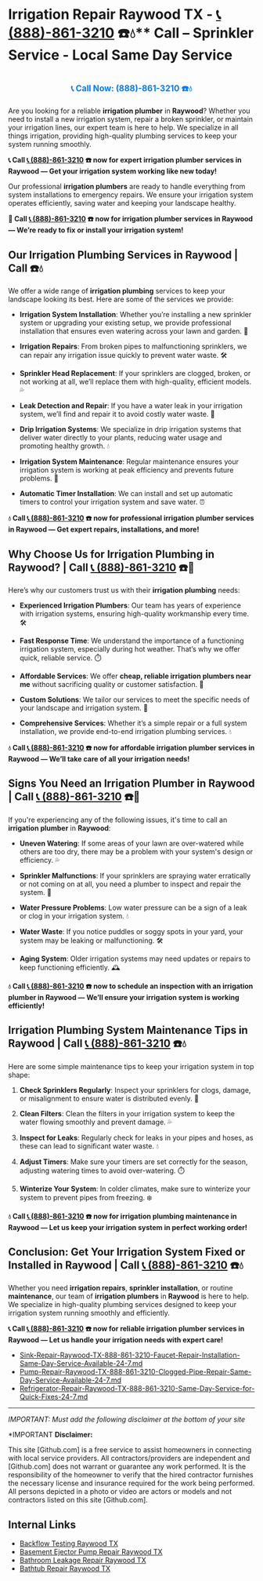 # Irrigation Repair Raywood TX - [📞 (888)-861-3210](https://plumbing-texas-3210.netlify.app) ☎️💧** Call –  Sprinkler Service - Local Same Day Service
# 

<p align="center" style="font-size: 1.2em; font-weight: bold; margin: 20px 0;">
  <a href="https://plumbing-texas-3210.netlify.app" target="_blank" style="color: #007BFF; text-decoration: none;">📞 Call Now: (888)-861-3210 ☎️💧</a>
</p>

Are you looking for a reliable **irrigation plumber** in **Raywood**? Whether you need to install a new irrigation system, repair a broken sprinkler, or maintain your irrigation lines, our expert team is here to help. We specialize in all things irrigation, providing high-quality plumbing services to keep your system running smoothly.

**📞 Call [📞 (888)-861-3210](https://plumbing-texas-3210.netlify.app) ☎️ now for expert **irrigation plumber** services in Raywood — Get your irrigation system working like new today!**

Our professional **irrigation plumbers** are ready to handle everything from system installations to emergency repairs. We ensure your irrigation system operates efficiently, saving water and keeping your landscape healthy.

**🚨 Call [📞 (888)-861-3210](https://plumbing-texas-3210.netlify.app) ☎️ now for **irrigation plumber** services in Raywood — We’re ready to fix or install your irrigation system!**

## **Our Irrigation Plumbing Services in Raywood | Call  ☎️💧**

We offer a wide range of **irrigation plumbing** services to keep your landscape looking its best. Here are some of the services we provide:

- **Irrigation System Installation**: Whether you’re installing a new sprinkler system or upgrading your existing setup, we provide professional installation that ensures even watering across your lawn and garden. 🌱

- **Irrigation Repairs**: From broken pipes to malfunctioning sprinklers, we can repair any irrigation issue quickly to prevent water waste. 🛠️

- **Sprinkler Head Replacement**: If your sprinklers are clogged, broken, or not working at all, we’ll replace them with high-quality, efficient models. 💦

- **Leak Detection and Repair**: If you have a water leak in your irrigation system, we’ll find and repair it to avoid costly water waste. 🔧

- **Drip Irrigation Systems**: We specialize in drip irrigation systems that deliver water directly to your plants, reducing water usage and promoting healthy growth. 💧

- **Irrigation System Maintenance**: Regular maintenance ensures your irrigation system is working at peak efficiency and prevents future problems. 🔧

- **Automatic Timer Installation**: We can install and set up automatic timers to control your irrigation system and save water. ⏰

**💧 Call [📞 (888)-861-3210](https://plumbing-texas-3210.netlify.app) ☎️ now for professional **irrigation plumber** services in Raywood — Get expert repairs, installations, and more!**

## **Why Choose Us for Irrigation Plumbing in Raywood? | Call [📞 (888)-861-3210](https://plumbing-texas-3210.netlify.app) ☎️🌟**

Here’s why our customers trust us with their **irrigation plumbing** needs:

- **Experienced Irrigation Plumbers**: Our team has years of experience with irrigation systems, ensuring high-quality workmanship every time. 🛠️

- **Fast Response Time**: We understand the importance of a functioning irrigation system, especially during hot weather. That’s why we offer quick, reliable service. ⏱️

- **Affordable Services**: We offer **cheap, reliable irrigation plumbers near me** without sacrificing quality or customer satisfaction. 💸

- **Custom Solutions**: We tailor our services to meet the specific needs of your landscape and irrigation system. 🌳

- **Comprehensive Services**: Whether it’s a simple repair or a full system installation, we provide end-to-end irrigation plumbing services. 💧

**💧 Call [📞 (888)-861-3210](https://plumbing-texas-3210.netlify.app) ☎️ now for affordable **irrigation plumber** services in Raywood — We’ll take care of all your irrigation needs!**

## **Signs You Need an Irrigation Plumber in Raywood | Call [📞 (888)-861-3210](https://plumbing-texas-3210.netlify.app) ☎️🚨**

If you're experiencing any of the following issues, it's time to call an **irrigation plumber** in **Raywood**:

- **Uneven Watering**: If some areas of your lawn are over-watered while others are too dry, there may be a problem with your system's design or efficiency. 💦

- **Sprinkler Malfunctions**: If your sprinklers are spraying water erratically or not coming on at all, you need a plumber to inspect and repair the system. 🚿

- **Water Pressure Problems**: Low water pressure can be a sign of a leak or clog in your irrigation system. 💧

- **Water Waste**: If you notice puddles or soggy spots in your yard, your system may be leaking or malfunctioning. 🛠️

- **Aging System**: Older irrigation systems may need updates or repairs to keep functioning efficiently. 🕰️

**💧 Call [📞 (888)-861-3210](https://plumbing-texas-3210.netlify.app) ☎️ now to schedule an inspection with an **irrigation plumber** in Raywood — We’ll ensure your irrigation system is working efficiently!**

## **Irrigation Plumbing System Maintenance Tips in Raywood | Call [📞 (888)-861-3210](https://plumbing-texas-3210.netlify.app) ☎️💧**

Here are some simple maintenance tips to keep your irrigation system in top shape:

1. **Check Sprinklers Regularly**: Inspect your sprinklers for clogs, damage, or misalignment to ensure water is distributed evenly. 🔧

2. **Clean Filters**: Clean the filters in your irrigation system to keep the water flowing smoothly and prevent damage. 💦

3. **Inspect for Leaks**: Regularly check for leaks in your pipes and hoses, as these can lead to significant water waste. 💧

4. **Adjust Timers**: Make sure your timers are set correctly for the season, adjusting watering times to avoid over-watering. ⏱️

5. **Winterize Your System**: In colder climates, make sure to winterize your system to prevent pipes from freezing. ❄️

**💧 Call [📞 (888)-861-3210](https://plumbing-texas-3210.netlify.app) ☎️ now for irrigation plumbing maintenance in Raywood — Let us keep your irrigation system in perfect working order!**

## **Conclusion: Get Your Irrigation System Fixed or Installed in Raywood | Call [📞 (888)-861-3210](https://plumbing-texas-3210.netlify.app) ☎️💧**

Whether you need **irrigation repairs**, **sprinkler installation**, or routine **maintenance**, our team of **irrigation plumbers** in **Raywood** is here to help. We specialize in high-quality plumbing services designed to keep your irrigation system running smoothly and efficiently. 

**📞 Call [📞 (888)-861-3210](https://plumbing-texas-3210.netlify.app) ☎️ now for reliable **irrigation plumber** services in Raywood — Let us handle your irrigation needs with expert care!**



- [Sink-Repair-Raywood-TX-888-861-3210-Faucet-Repair-Installation-Same-Day-Service-Available-24-7.md](https://github.com/allyoucaneatsushiin/plumbing-texas/blob/main/Sink-Repair-Raywood-TX-888-861-3210-Faucet-Repair-Installation-Same-Day-Service-Available-24-7.md)
- [Pump-Repair-Raywood-TX-888-861-3210-Clogged-Pipe-Repair-Same-Day-Service-Available-24-7.md](https://github.com/allyoucaneatsushiin/plumbing-texas/blob/main/Pump-Repair-Raywood-TX-888-861-3210-Clogged-Pipe-Repair-Same-Day-Service-Available-24-7.md)
- [Refrigerator-Repair-Raywood-TX-888-861-3210-Same-Day-Service-for-Quick-Fixes-24-7.md](https://github.com/allyoucaneatsushiin/plumbing-texas/blob/main/Refrigerator-Repair-Raywood-TX-888-861-3210-Same-Day-Service-for-Quick-Fixes-24-7.md)


---

*IMPORTANT: Must add the following disclaimer at the bottom of your site*



*IMPORTANT **Disclaimer:**

This site [Github.com] is a free service to assist homeowners in connecting with local service providers. All contractors/providers are independent and [Github.com] does not warrant or guarantee any work performed. It is the responsibility of the homeowner to verify that the hired contractor furnishes the necessary license and insurance required for the work being performed. All persons depicted in a photo or video are actors or models and not contractors listed on this site [Github.com].


## Internal Links
- [Backflow Testing Raywood TX](https://github.com/allyoucaneatsushiin/plumbing-texas/blob/main/Backflow-Testing-Raywood-TX-888-861-3210-Prevention-Same-Day-Service-Available-24-7.md)
- [Basement Ejector Pump Repair Raywood TX](https://github.com/allyoucaneatsushiin/plumbing-texas/blob/main/Basement-Ejector-Pump-Repair-Raywood-TX-888-861-3210-Same-Day-Service-for-Urgent-Repairs-24-7.md)
- [Bathroom Leakage Repair Raywood TX](https://github.com/allyoucaneatsushiin/plumbing-texas/blob/main/Bathroom-Leakage-Repair-Raywood-TX-888-861-3210-Fix-Leaks-Fast-Avoid-Damage-24-7.md)
- [Bathtub Repair Raywood TX](https://github.com/allyoucaneatsushiin/plumbing-texas/blob/main/Bathtub-Repair-Raywood-TX-888-861-3210-Replacement-Same-Day-Service-to-Restore-Your-Tub-24-7.md)
